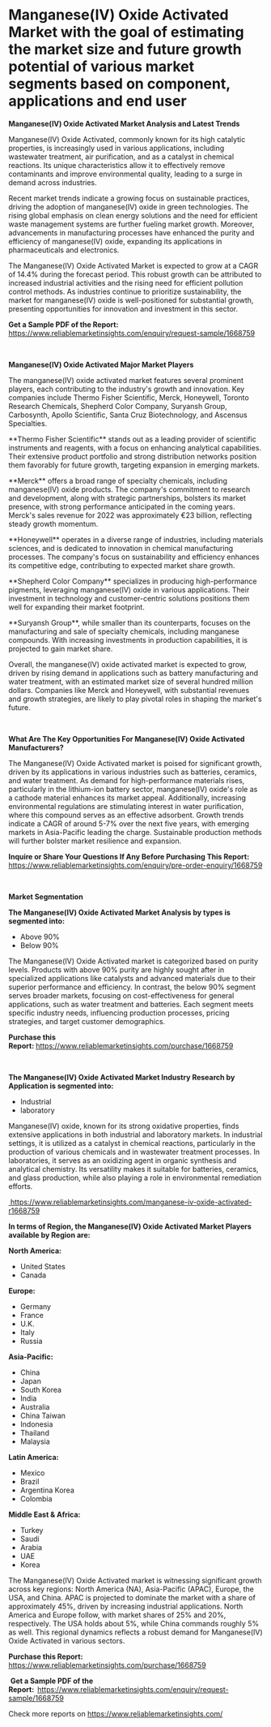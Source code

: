 <p><h1>Manganese(IV) Oxide Activated Market with the goal of estimating the market size and future growth potential of various market segments based on component, applications and end user</h1></p><p><strong>Manganese(IV) Oxide Activated Market Analysis and Latest Trends</strong></p>
<p><p>Manganese(IV) Oxide Activated, commonly known for its high catalytic properties, is increasingly used in various applications, including wastewater treatment, air purification, and as a catalyst in chemical reactions. Its unique characteristics allow it to effectively remove contaminants and improve environmental quality, leading to a surge in demand across industries.</p><p>Recent market trends indicate a growing focus on sustainable practices, driving the adoption of manganese(IV) oxide in green technologies. The rising global emphasis on clean energy solutions and the need for efficient waste management systems are further fueling market growth. Moreover, advancements in manufacturing processes have enhanced the purity and efficiency of manganese(IV) oxide, expanding its applications in pharmaceuticals and electronics.</p><p>The Manganese(IV) Oxide Activated Market is expected to grow at a CAGR of 14.4% during the forecast period. This robust growth can be attributed to increased industrial activities and the rising need for efficient pollution control methods. As industries continue to prioritize sustainability, the market for manganese(IV) oxide is well-positioned for substantial growth, presenting opportunities for innovation and investment in this sector.</p></p>
<p><strong>Get a Sample PDF of the Report:&nbsp;</strong> <a href="https://www.reliablemarketinsights.com/enquiry/request-sample/1668759?utm_campaign=1937&utm_medium=2&utm_source=Github&utm_content=ia&utm_term=05022025&utm_id=manganeseiv-oxide-activated">https://www.reliablemarketinsights.com/enquiry/request-sample/1668759</a></p>
<p>&nbsp;</p>
<p><strong>Manganese(IV) Oxide Activated Major Market Players</strong></p>
<p><p>The manganese(IV) oxide activated market features several prominent players, each contributing to the industry's growth and innovation. Key companies include Thermo Fisher Scientific, Merck, Honeywell, Toronto Research Chemicals, Shepherd Color Company, Suryansh Group, Carbosynth, Apollo Scientific, Santa Cruz Biotechnology, and Ascensus Specialties.</p><p>**Thermo Fisher Scientific** stands out as a leading provider of scientific instruments and reagents, with a focus on enhancing analytical capabilities. Their extensive product portfolio and strong distribution networks position them favorably for future growth, targeting expansion in emerging markets.</p><p>**Merck** offers a broad range of specialty chemicals, including manganese(IV) oxide products. The company's commitment to research and development, along with strategic partnerships, bolsters its market presence, with strong performance anticipated in the coming years. Merck's sales revenue for 2022 was approximately €23 billion, reflecting steady growth momentum.</p><p>**Honeywell** operates in a diverse range of industries, including materials sciences, and is dedicated to innovation in chemical manufacturing processes. The company's focus on sustainability and efficiency enhances its competitive edge, contributing to expected market share growth.</p><p>**Shepherd Color Company** specializes in producing high-performance pigments, leveraging manganese(IV) oxide in various applications. Their investment in technology and customer-centric solutions positions them well for expanding their market footprint.</p><p>**Suryansh Group**, while smaller than its counterparts, focuses on the manufacturing and sale of specialty chemicals, including manganese compounds. With increasing investments in production capabilities, it is projected to gain market share.</p><p>Overall, the manganese(IV) oxide activated market is expected to grow, driven by rising demand in applications such as battery manufacturing and water treatment, with an estimated market size of several hundred million dollars. Companies like Merck and Honeywell, with substantial revenues and growth strategies, are likely to play pivotal roles in shaping the market's future.</p></p>
<p>&nbsp;</p>
<p><strong>What Are The Key Opportunities For Manganese(IV) Oxide Activated Manufacturers?</strong></p>
<p><p>The Manganese(IV) Oxide Activated market is poised for significant growth, driven by its applications in various industries such as batteries, ceramics, and water treatment. As demand for high-performance materials rises, particularly in the lithium-ion battery sector, manganese(IV) oxide's role as a cathode material enhances its market appeal. Additionally, increasing environmental regulations are stimulating interest in water purification, where this compound serves as an effective adsorbent. Growth trends indicate a CAGR of around 5-7% over the next five years, with emerging markets in Asia-Pacific leading the charge. Sustainable production methods will further bolster market resilience and expansion.</p></p>
<p><strong>Inquire or Share Your Questions If Any Before Purchasing This Report:</strong> <a href="https://www.reliablemarketinsights.com/enquiry/pre-order-enquiry/1668759?utm_campaign=1937&utm_medium=2&utm_source=Github&utm_content=ia&utm_term=05022025&utm_id=manganeseiv-oxide-activated">https://www.reliablemarketinsights.com/enquiry/pre-order-enquiry/1668759</a></p>
<p>&nbsp;</p>
<p><strong>Market Segmentation</strong></p>
<p><strong>The Manganese(IV) Oxide Activated Market Analysis by types is segmented into:</strong></p>
<p><ul><li>Above 90%</li><li>Below 90%</li></ul></p>
<p><p>The Manganese(IV) Oxide Activated market is categorized based on purity levels. Products with above 90% purity are highly sought after in specialized applications like catalysts and advanced materials due to their superior performance and efficiency. In contrast, the below 90% segment serves broader markets, focusing on cost-effectiveness for general applications, such as water treatment and batteries. Each segment meets specific industry needs, influencing production processes, pricing strategies, and target customer demographics.</p></p>
<p><strong>Purchase this Report:&nbsp;</strong><a href="https://www.reliablemarketinsights.com/purchase/1668759?utm_campaign=1937&utm_medium=2&utm_source=Github&utm_content=ia&utm_term=05022025&utm_id=manganeseiv-oxide-activated">https://www.reliablemarketinsights.com/purchase/1668759</a></p>
<p>&nbsp;</p>
<p><strong>The Manganese(IV) Oxide Activated Market Industry Research by Application is segmented into:</strong></p>
<p><ul><li>Industrial</li><li>laboratory</li></ul></p>
<p><p>Manganese(IV) oxide, known for its strong oxidative properties, finds extensive applications in both industrial and laboratory markets. In industrial settings, it is utilized as a catalyst in chemical reactions, particularly in the production of various chemicals and in wastewater treatment processes. In laboratories, it serves as an oxidizing agent in organic synthesis and analytical chemistry. Its versatility makes it suitable for batteries, ceramics, and glass production, while also playing a role in environmental remediation efforts.</p></p>
<p><a href="https://www.reliablemarketinsights.com/manganese-iv-oxide-activated-r1668759?utm_campaign=1937&utm_medium=2&utm_source=Github&utm_content=ia&utm_term=05022025&utm_id=manganeseiv-oxide-activated">&nbsp;https://www.reliablemarketinsights.com/manganese-iv-oxide-activated-r1668759</a></p>
<p><strong>In terms of Region, the Manganese(IV) Oxide Activated Market Players available by Region are:</strong></p>
<p>
    <p> <strong> North America: </strong>
        <ul>
            <li>United States</li>
            <li>Canada</li>
        </ul>
        </p> 
    <p> <strong> Europe: </strong>
        <ul>
            <li>Germany</li>
            <li>France</li>
            <li>U.K.</li>
            <li>Italy</li>
            <li>Russia</li>
        </ul>
        </p> 
    <p> <strong> Asia-Pacific: </strong>
        <ul>
            <li>China</li>
            <li>Japan</li>
            <li>South Korea</li>
            <li>India</li>
            <li>Australia</li>
            <li>China Taiwan</li>
            <li>Indonesia</li>
            <li>Thailand</li>
            <li>Malaysia</li>
        </ul>
        </p> 
    <p> <strong> Latin America: </strong>
        <ul>
            <li>Mexico</li>
            <li>Brazil</li>
            <li>Argentina Korea</li>
            <li>Colombia</li>
        </ul>
        </p> 
    <p> <strong> Middle East & Africa: </strong>
        <ul>
            <li>Turkey</li>
            <li>Saudi</li>
            <li>Arabia</li>
            <li>UAE</li>
            <li>Korea</li>
        </ul>
    </p>
    </p>
<p><p>The Manganese(IV) Oxide Activated market is witnessing significant growth across key regions: North America (NA), Asia-Pacific (APAC), Europe, the USA, and China. APAC is projected to dominate the market with a share of approximately 45%, driven by increasing industrial applications. North America and Europe follow, with market shares of 25% and 20%, respectively. The USA holds about 5%, while China commands roughly 5% as well. This regional dynamics reflects a robust demand for Manganese(IV) Oxide Activated in various sectors.</p></p>
<p><strong>Purchase this Report: </strong><a href="https://www.reliablemarketinsights.com/purchase/1668759?utm_campaign=1937&utm_medium=2&utm_source=Github&utm_content=ia&utm_term=05022025&utm_id=manganeseiv-oxide-activated">https://www.reliablemarketinsights.com/purchase/1668759</a></p>
<p>&nbsp;<strong>Get a Sample PDF of the Report:&nbsp;&nbsp;</strong><a href="https://www.reliablemarketinsights.com/enquiry/request-sample/1668759?utm_campaign=1937&utm_medium=2&utm_source=Github&utm_content=ia&utm_term=05022025&utm_id=manganeseiv-oxide-activated">https://www.reliablemarketinsights.com/enquiry/request-sample/1668759</a></p>
<p><strong></strong></p>
<p>Check more reports on <a href="https://www.reliablemarketinsights.com/?utm_campaign=1937&utm_medium=2&utm_source=Github&utm_content=ia&utm_term=05022025&utm_id=manganeseiv-oxide-activated">https://www.reliablemarketinsights.com/</a></p>